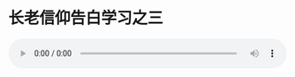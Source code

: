 # 长老信仰告白学习之三

<audio style="width: 100%;" preload="false" controls controlslist="nodownload"><source src="http://file.simai.life/audio/mp3/old/12307.mp3" type="audio/mpeg">Your browser does not support the audio element.</audio>


